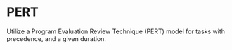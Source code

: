 # PERT
Utilize a Program Evaluation Review Technique (PERT) model for tasks with precedence, and a given duration. 

